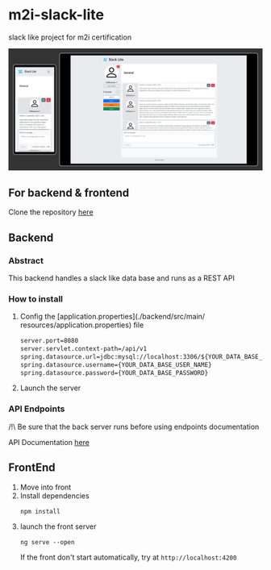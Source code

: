 # m2i-slack-lite
slack like project for m2i certification

![Application preview](preview.png)

## For backend & frontend

Clone the repository [here](https://github.com/NicolasDuquesne2/m2i-slack-lite.git)

## Backend

### Abstract

This backend handles a slack like data base and runs as a REST API

### How to install

1. Config the [application.properties](./backend/src/main/  resources/application.properties) file

    ```
    server.port=8080
    server.servlet.context-path=/api/v1
    spring.datasource.url=jdbc:mysql://localhost:3306/${YOUR_DATA_BASE_NAME}
    spring.datasource.username={YOUR_DATA_BASE_USER_NAME}
    spring.datasource.password={YOUR_DATA_BASE_PASSWORD}
    ```
1. Launch the server 

### API Endpoints

/!\ Be sure that the back server runs before using endpoints documentation 

 API Documentation [here](http://localhost:8080/api/v1/swagger-ui/index.html)

 
## FrontEnd

1. Move into front
1. Install dependencies
    ```
    npm install
    ```
1. launch the front server
    ```
    ng serve --open
    ```
    If the front don't start automatically, try at ```http://localhost:4200```
